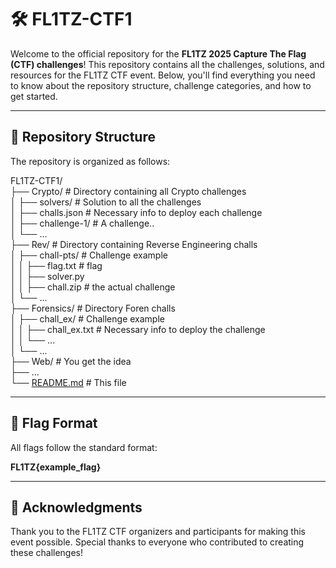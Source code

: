 # 🛠️ FL1TZ-CTF1

Welcome to the official repository for the **FL1TZ 2025 Capture The Flag (CTF) challenges**! This repository contains all the challenges, solutions, and resources for the FL1TZ CTF event. Below, you'll find everything you need to know about the repository structure, challenge categories, and how to get started.

---

## 📂 Repository Structure

The repository is organized as follows:

FL1TZ-CTF1/  
├── Crypto/ # Directory containing all Crypto challenges  
│ ├── solvers/ # Solution to all the challenges  
│ ├── challs.json # Necessary info to deploy each challenge  
│ ├── challenge-1/ # A challenge..  
│ └── ...   
├── Rev/ # Directory containing Reverse Engineering challs  
│ ├── chall-pts/ # Challenge example  
│ │ ├── flag.txt # flag  
│ │ ├── solver.py  
│ │ ├── chall.zip # the actual challenge  
│ └── ...   
├── Forensics/ # Directory Foren challs  
│ ├── chall_ex/ # Challenge example  
│ │ ├── chall_ex.txt # Necessary info to deploy the challenge  
│ │ └── ...   
│ └── ...   
├── Web/ # You get the idea  
├── ...  
└── [README.md](http://readme.md/) # This file  

---

## 🚩 Flag Format

All flags follow the standard format:

**FL1TZ{example_flag}**

---

## 🙏 Acknowledgments

Thank you to the FL1TZ CTF organizers and participants for making this event possible. Special thanks to everyone who contributed to creating these challenges!
